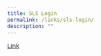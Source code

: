 ```yaml
---
title: SLS Login
permalink: /links/sls-login/
description: ""
---
```

<a href="https://vle.learning.moe.edu.sg/login" style="font-family:Open Sans;font-size:14.5px;">Link</a>